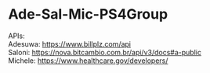 # Ade-Sal-Mic-PS4Group
APIs:  
Adesuwa: https://www.billplz.com/api  
Saloni: https://nova.bitcambio.com.br/api/v3/docs#a-public   
Michele: https://www.healthcare.gov/developers/
